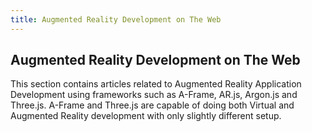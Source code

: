 ```yaml
---
title: Augmented Reality Development on The Web
---
```

## Augmented Reality Development on The Web

This section contains articles related to Augmented Reality Application Development using frameworks such as A-Frame, AR.js, Argon.js and Three.js. A-Frame and Three.js are capable of doing both Virtual and Augmented Reality development with only slightly different setup.